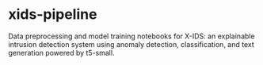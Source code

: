 # xids-pipeline
Data preprocessing and model training notebooks for X-IDS: an explainable intrusion detection system using anomaly detection, classification, and text generation powered by t5-small.

